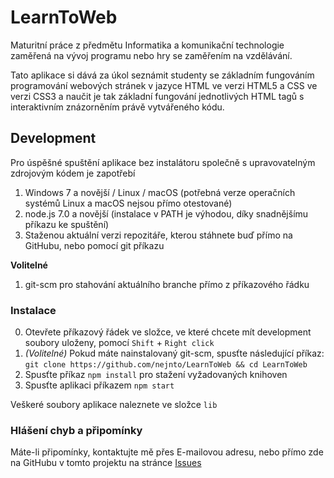 # LearnToWeb

Maturitní práce z předmětu Informatika a komunikační technologie zaměřená na vývoj programu nebo hry se zaměřením na vzdělávání.

Tato aplikace si dává za úkol seznámit studenty se základním fungováním programování webových stránek v jazyce HTML ve verzi HTML5 a CSS ve verzi CSS3 a naučit je tak základní fungování jednotlivých HTML tagů s interaktivním znázorněním právě vytvářeného kódu.

## Development

Pro úspěšné spuštění aplikace bez instalátoru společně s upravovatelným zdrojovým kódem je zapotřebí

1. Windows 7 a novější / Linux / macOS (potřebná verze operačních systémů Linux a macOS nejsou přímo otestované)
2. node.js 7.0 a novější (instalace v PATH je výhodou, díky snadnějšímu příkazu ke spuštění)
3. Staženou aktuální verzi repozitáře, kterou stáhnete buď přímo na GitHubu, nebo pomocí git příkazu

**Volitelné**

1. git-scm pro stahování aktuálního branche přímo z příkazového řádku 

### Instalace

0. Otevřete příkazový řádek ve složce, ve které chcete mít development soubory uloženy, pomocí `Shift` + `Right click`
1. *(Volitelné)* Pokud máte nainstalovaný git-scm, spusťte následující příkaz: ``git clone https://github.com/nejnto/LearnToWeb && cd LearnToWeb``
2. Spusťte příkaz ``npm install`` pro stažení vyžadovaných knihoven
3. Spusťte aplikaci příkazem ``npm start``

Veškeré soubory aplikace naleznete ve složce `lib`

### Hlášení chyb a připomínky

Máte-li připomínky, kontaktujte mě přes E-mailovou adresu, nebo přímo zde na GitHubu v tomto projektu na stránce [Issues](https://github.com/nejento/LearnToWeb/issues)